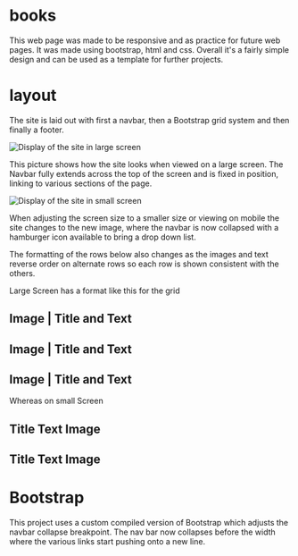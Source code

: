 # books

This web page was made to be responsive and as practice for future web pages. It was made using bootstrap, html and css. Overall it's a fairly simple design and can be used as a template for further projects.

# layout

The site is laid out with first a navbar, then a Bootstrap grid system and then finally a footer.

![Display of the site in large screen](https://i.imgur.com/r2nXvZt.png)

This picture shows how the site looks when viewed on a large screen. The Navbar fully extends across the top of the screen and is fixed in position, linking to various sections of the page.

![Display of the site in small screen](https://i.imgur.com/qLwsmrl.png)

When adjusting the screen size to a smaller size or viewing on mobile the site changes to the new image, where the navbar is now collapsed with a hamburger icon available to bring a drop down list.

The formatting of the rows below also changes as the images and text reverse order on alternate rows so each row is shown consistent with the others.

Large Screen has a format like this for the grid

Image | Title and Text
----------------------
Image | Title and Text
----------------------
Image | Title and Text
----------------------

Whereas on small Screen

Title
Text
Image
-----
Title
Text
Image
-----

# Bootstrap

This project uses a custom compiled version of Bootstrap which adjusts the navbar collapse breakpoint. The nav bar now collapses before the width where the various links start pushing onto a new line.
